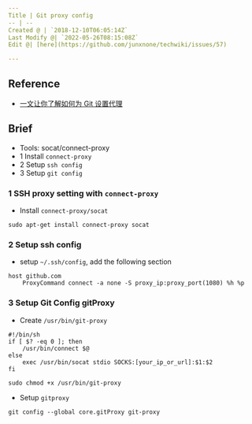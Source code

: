 ```yaml
---
Title | Git proxy config
-- | --
Created @ | `2018-12-10T06:05:14Z`
Last Modify @| `2022-05-26T08:15:08Z`
Edit @| [here](https://github.com/junxnone/techwiki/issues/57)

---
```

## Reference
- [一文让你了解如何为 Git 设置代理](https://ericclose.github.io/git-proxy-config.html)

## Brief
- Tools: socat/connect-proxy
- 1 Install `connect-proxy`
- 2 Setup `ssh config`
- 3 Setup `git config`

### 1 SSH proxy setting with `connect-proxy`

- Install `connect-proxy/socat`

```
sudo apt-get install connect-proxy socat
```
### 2 Setup ssh config

- setup `~/.ssh/config`, add the following section

```
host github.com
    ProxyCommand connect -a none -S proxy_ip:proxy_port(1080) %h %p
```


### 3 Setup Git Config gitProxy 

- Create `/usr/bin/git-proxy`
```
#!/bin/sh
if [ $? -eq 0 ]; then
    /usr/bin/connect $@
else
    exec /usr/bin/socat stdio SOCKS:[your_ip_or_url]:$1:$2
fi
```
```
sudo chmod +x /usr/bin/git-proxy
```

- Setup `gitproxy`

```
git config --global core.gitProxy git-proxy
```



